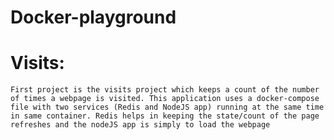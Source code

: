 # Docker-playground

# Visits:
    First project is the visits project which keeps a count of the number of times a webpage is visited. This application uses a docker-compose file with two services (Redis and NodeJS app) running at the same time in same container. Redis helps in keeping the state/count of the page refreshes and the nodeJS app is simply to load the webpage
